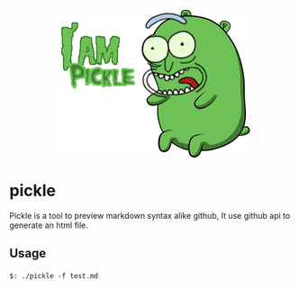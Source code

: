<p align="center"><img src="iampickle.jpg"></p>

# pickle

Pickle is a tool to preview markdown syntax alike github, It use github api to generate an html file.

## Usage

`$: ./pickle -f test.md`
